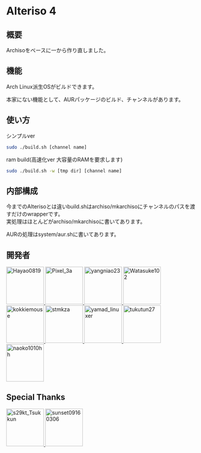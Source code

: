 # Alteriso 4
## 概要
Archisoをベースに一から作り直しました。

## 機能
Arch Linux派生OSがビルドできます。

本家にない機能として、AURパッケージのビルド、チャンネルがあります。
## 使い方
シンプルver
```bash
sudo ./build.sh [channel name]
```
ram build(高速化ver 大容量のRAMを要求します)
```bash
sudo ./build.sh -w [tmp dir] [channel name]
```
## 内部構成
今までのAlterisoとは違いbuild.shはarchiso/mkarchisoにチャンネルのパスを渡すだけのwrapperです。<br />
実処理はほとんどがarchiso/mkarchisoに書いてあります。

AURの処理はsystem/aur.shに書いてあります。

## 開発者

<a href="https://twitter.com/Hayao0819">
    <img src="https://avatars1.githubusercontent.com/u/32128205" width="100px" title="Hayao0819">
</a>
<a href="https://twitter.com/Pixel_3a">
    <img src="https://avatars0.githubusercontent.com/u/48173871" width="100px" title="Pixel_3a">
</a>
<a href="https://twitter.com/yangniao23">
    <img src="https://avatars0.githubusercontent.com/u/47053316" width="100px" title="yangniao23">
</a>
<a href="https://twitter.com/Watasuke102">
    <img src="https://avatars3.githubusercontent.com/u/36789813" width="100px" title="Watasuke102">
</a>
<a href="https://mstdn.jp/@kokkiemouse">
    <img src="https://avatars0.githubusercontent.com/u/39451248" width="100px" title="kokkiemouse">
</a>
<a href="https://twitter.com/stmkza">
    <img src="https://avatars2.githubusercontent.com/u/15907797" width="100px" title="stmkza" >
</a>
<a href="https://twitter.com/yamad_linuxer">
    <img src="https://avatars1.githubusercontent.com/u/45691925" width="100px" title="yamad_linuxer">
</a>
<a href="https://twitter.com/tukutun27">
    <img src="https://pbs.twimg.com/profile_images/1278526049903497217/CGMY5KUr.jpg" width="100px" title="tukutun27">
</a>
<a href="https://twitter.com/naoko1010hh">
    <img src="https://avatars1.githubusercontent.com/u/50263013" width="100px" title="naoko1010hh">
</a>

## Special Thanks

<a href="https://twitter.com/s29kt_Tsukkun">
    <img src="https://avatars2.githubusercontent.com/u/74809846" width="100px" title="s29kt_Tsukkun">
</a>
<a href="https://twitter.com/sunset09160306">
    <img src="https://avatars1.githubusercontent.com/u/61398531" width="100px" title="sunset09160306">
</a>


